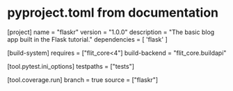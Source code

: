 # pyproject.toml from documentation
[project]
name = "flaskr"
version = "1.0.0"
description = "The basic blog app built in the Flask tutorial."
dependencies = [
    'flask'
]

[build-system]
requires = ["flit_core<4"]
build-backend = "flit_core.buildapi"

[tool.pytest.ini_options]
testpaths = ["tests"]

[tool.coverage.run]
branch = true
source = ["flaskr"]

